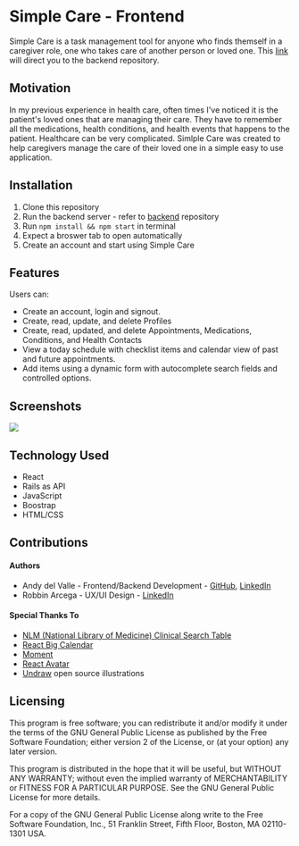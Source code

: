# Simple Care - Frontend

Simple Care is a task management tool for anyone who finds themself in a caregiver role, one who takes care of another person or loved one.
This [link](https://github.com/andydvalle/capstone-project-backend) will direct you to the backend repository.

## Motivation

In my previous experience in health care, often times I've noticed it is the patient's loved ones that are managing their care. They have to remember all the medications, health conditions, and health events that happens to the patient. Healthcare can be very complicated. Simlple Care was created to help caregivers manage the care of their loved one in a simple easy to use application.

## Installation

1. Clone this repository
2. Run the backend server - refer to [backend](https://github.com/andydvalle/capstone-project-backend) repository
3. Run `npm install && npm start` in terminal
4. Expect a broswer tab to open automatically
5. Create an account and start using Simple Care

## Features

Users can:

- Create an account, login and signout.
- Create, read, update, and delete Profiles
- Create, read, updated, and delete Appointments, Medications, Conditions, and Health Contacts
- View a today schedule with checklist items and calendar view of past and future appointments.
- Add items using a dynamic form with autocomplete search fields and controlled options.

## Screenshots

![](SimpleCare.gif)

## Technology Used

- React
- Rails as API
- JavaScript
- Boostrap
- HTML/CSS

## Contributions

#### Authors

- Andy del Valle - Frontend/Backend Development - [GitHub](https://github.com/andydvalle), [LinkedIn](https://www.linkedin.com/in/andydelvalle/)
- Robbin Arcega - UX/UI Design - [LinkedIn](https://www.linkedin.com/in/robbinarcega/)

#### Special Thanks To

- [NLM (National Library of Medicine) Clinical Search Table](https://clinicaltables.nlm.nih.gov/apidoc/conditions/v3/doc.html)
- [React Big Calendar](https://www.npmjs.com/package/react-big-calendar)
- [Moment](https://www.npmjs.com/package/react-moment)
- [React Avatar](https://www.npmjs.com/package/react-avatar)
- [Undraw](https://undraw.co/) open source illustrations

## Licensing

This program is free software; you can redistribute it and/or modify it under the terms of the GNU General Public License as published by the Free Software Foundation; either version 2 of the License, or (at your option) any later version.

This program is distributed in the hope that it will be useful, but WITHOUT ANY WARRANTY; without even the implied warranty of MERCHANTABILITY or FITNESS FOR A PARTICULAR PURPOSE. See the GNU General Public License for more details.

For a copy of the GNU General Public License along write to the Free Software Foundation, Inc., 51 Franklin Street, Fifth Floor, Boston, MA 02110-1301 USA.
